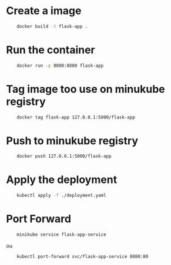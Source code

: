 
# Create a image
```bash
    docker build -t flask-app .
```

# Run the container
```bash
    docker run -p 8080:8080 flask-app
```    

# Tag image too use on minukube registry
```bash
    docker tag flask-app 127.0.0.1:5000/flask-app
```

# Push to minukube registry
```bash
    docker push 127.0.0.1:5000/flask-app
```

# Apply the deployment
```bash
    kubectl apply -f ./deployment.yaml
```


# Port Forward
```bash
    minikube service flask-app-service
```

ou 

```bash
    kubectl port-forward svc/flask-app-service 8080:80
```